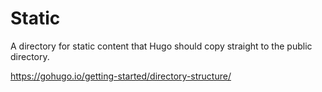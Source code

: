 # Static

A directory for static content that Hugo should copy straight to the public directory.

https://gohugo.io/getting-started/directory-structure/